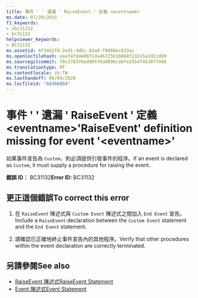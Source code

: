 ```yaml
---
title: 事件 ' ' 遺漏 ' RaiseEvent ' 定義 <eventname>
ms.date: 07/20/2015
f1_keywords:
- vbc31132
- bc31132
helpviewer_keywords:
- BC31132
ms.assetid: 8f3442fd-2ed1-4dbc-83a8-f0860ec022ac
ms.openlocfilehash: eaaf4fdde0071da46725b1b668f21b15a1d2cdb0
ms.sourcegitcommit: f8c270376ed905f6a8896ce0fe25b4f4b38ff498
ms.translationtype: MT
ms.contentlocale: zh-TW
ms.lasthandoff: 06/04/2020
ms.locfileid: "84366004"
---
```

# <a name="raiseevent-definition-missing-for-event-eventname"></a><span data-ttu-id="e1cde-102">事件 ' ' 遺漏 ' RaiseEvent ' 定義 \<eventname></span><span class="sxs-lookup"><span data-stu-id="e1cde-102">'RaiseEvent' definition missing for event '\<eventname>'</span></span>
<span data-ttu-id="e1cde-103">如果事件宣告為 `Custom`，則必須提供引發事件的程序。</span><span class="sxs-lookup"><span data-stu-id="e1cde-103">If an event is declared as `Custom`, it must supply a procedure for raising the event.</span></span>  
  
 <span data-ttu-id="e1cde-104">**錯誤 ID︰** BC31132</span><span class="sxs-lookup"><span data-stu-id="e1cde-104">**Error ID:** BC31132</span></span>  
  
## <a name="to-correct-this-error"></a><span data-ttu-id="e1cde-105">更正這個錯誤</span><span class="sxs-lookup"><span data-stu-id="e1cde-105">To correct this error</span></span>  
  
1. <span data-ttu-id="e1cde-106">在 `RaiseEvent` 陳述式與 `Custom Event` 陳述式之間加入 `End Event` 宣告。</span><span class="sxs-lookup"><span data-stu-id="e1cde-106">Include a `RaiseEvent` declaration between the `Custom Event` statement and the `End Event` statement.</span></span>  
  
2. <span data-ttu-id="e1cde-107">請確認已正確地終止事件宣告內的其他程序。</span><span class="sxs-lookup"><span data-stu-id="e1cde-107">Verify that other procedures within the event declaration are correctly terminated.</span></span>  
  
## <a name="see-also"></a><span data-ttu-id="e1cde-108">另請參閱</span><span class="sxs-lookup"><span data-stu-id="e1cde-108">See also</span></span>

- [<span data-ttu-id="e1cde-109">RaiseEvent 陳述式</span><span class="sxs-lookup"><span data-stu-id="e1cde-109">RaiseEvent Statement</span></span>](../language-reference/statements/raiseevent-statement.md)
- [<span data-ttu-id="e1cde-110">Event 陳述式</span><span class="sxs-lookup"><span data-stu-id="e1cde-110">Event Statement</span></span>](../language-reference/statements/event-statement.md)
